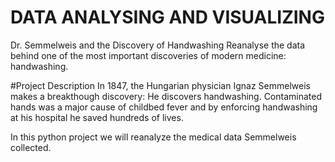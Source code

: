 # DATA ANALYSING AND VISUALIZING

Dr. Semmelweis and the Discovery of Handwashing
Reanalyse the data behind one of the most important discoveries of modern medicine: handwashing.

#Project Description
In 1847, the Hungarian physician Ignaz Semmelweis makes a breakthough discovery: He discovers handwashing. Contaminated hands was a major cause of childbed fever and by enforcing handwashing at his hospital he saved hundreds of lives.

In this python project we will reanalyze the medical data Semmelweis collected.
